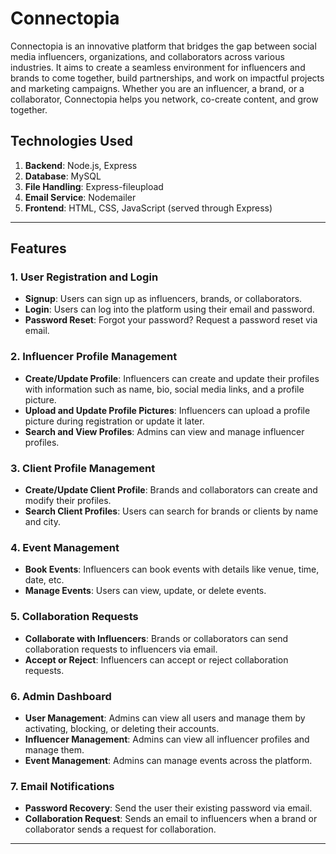 # Connectopia

Connectopia is an innovative platform that bridges the gap between social media influencers, organizations, and collaborators across various industries. It aims to create a seamless environment for influencers and brands to come together, build partnerships, and work on impactful projects and marketing campaigns. Whether you are an influencer, a brand, or a collaborator, Connectopia helps you network, co-create content, and grow together.

## Technologies Used

1. **Backend**: Node.js, Express
2. **Database**: MySQL
3. **File Handling**: Express-fileupload
4. **Email Service**: Nodemailer
5. **Frontend**: HTML, CSS, JavaScript (served through Express)

---

## Features

### 1. **User Registration and Login**
   - **Signup**: Users can sign up as influencers, brands, or collaborators.
   - **Login**: Users can log into the platform using their email and password.
   - **Password Reset**: Forgot your password? Request a password reset via email.

### 2. **Influencer Profile Management**
   - **Create/Update Profile**: Influencers can create and update their profiles with information such as name, bio, social media links, and a profile picture.
   - **Upload and Update Profile Pictures**: Influencers can upload a profile picture during registration or update it later.
   - **Search and View Profiles**: Admins can view and manage influencer profiles.

### 3. **Client Profile Management**
   - **Create/Update Client Profile**: Brands and collaborators can create and modify their profiles.
   - **Search Client Profiles**: Users can search for brands or clients by name and city.

### 4. **Event Management**
   - **Book Events**: Influencers can book events with details like venue, time, date, etc.
   - **Manage Events**: Users can view, update, or delete events.

### 5. **Collaboration Requests**
   - **Collaborate with Influencers**: Brands or collaborators can send collaboration requests to influencers via email.
   - **Accept or Reject**: Influencers can accept or reject collaboration requests.

### 6. **Admin Dashboard**
   - **User Management**: Admins can view all users and manage them by activating, blocking, or deleting their accounts.
   - **Influencer Management**: Admins can view all influencer profiles and manage them.
   - **Event Management**: Admins can manage events across the platform.

### 7. **Email Notifications**
   - **Password Recovery**: Send the user their existing password via email.
   - **Collaboration Request**: Sends an email to influencers when a brand or collaborator sends a request for collaboration.

---

